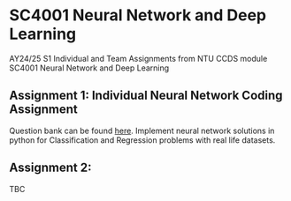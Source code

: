 # SC4001 Neural Network and Deep Learning
 AY24/25 S1 Individual and Team Assignments from NTU CCDS module SC4001 Neural Network and Deep Learning




## Assignment 1: Individual Neural Network Coding Assignment
Question bank can be found [here](https://github.com/Leozk2000/SC4001-Neural-Network-and-Deep-Learning/blob/main/Assignment%201/Assignment_AY2425_sem1.pdf).
Implement neural network solutions in python for Classification and Regression problems with real life datasets.





## Assignment 2: 
TBC

 
